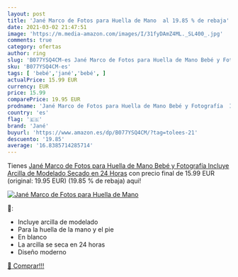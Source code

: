 ```yaml
---
layout: post
title: 'Jané Marco de Fotos para Huella de Mano  al 19.85 % de rebaja'
date: 2021-03-02 21:47:51
image: 'https://m.media-amazon.com/images/I/31fyDAmZ4ML._SL400_.jpg'
comments: true
category: ofertas
author: ring
slug: 'B077YSQ4CM-es Jané Marco de Fotos para Huella de Mano Bebé y Fotografía...'
sku: 'B077YSQ4CM-es'
tags: [ 'bebé','jané','bebé', ]
actualPrice: 15.99 EUR
currency: EUR
price: 15.99
comparePrice: 19.95 EUR
prodname: 'Jané Marco de Fotos para Huella de Mano Bebé y Fotografía  Incluye Arcilla de Modelado  Secado en 24 Horas'
country: 'es'
flag: '🇪🇸'
brand: 'Jané'
buyurl: 'https://www.amazon.es/dp/B077YSQ4CM/?tag=tolees-21'
descuento: '19.85'
average: '16.8385714285714'
---
```


Tienes [Jané Marco de Fotos para Huella de Mano Bebé y Fotografía  Incluye Arcilla de Modelado  Secado en 24 Horas](https://www.amazon.es/dp/B077YSQ4CM/?tag=tolees-21) con precio final de  15.99 EUR (original: 19.95 EUR) (19.85 %  de rebaja) aqui!

[![Jané Marco de Fotos para Huella de Mano ](https://m.media-amazon.com/images/I/31fyDAmZ4ML._SL400_.jpg)](https://www.amazon.es/dp/B077YSQ4CM/?tag=tolees-21)

🔎:

- Incluye arcilla de modelado
- Para la huella de la mano y el pie
- En blanco
- La arcilla se seca en 24 horas
- Diseño moderno

[🛒 Comprar!!!](https://www.amazon.es/dp/B077YSQ4CM/?tag=tolees-21)
